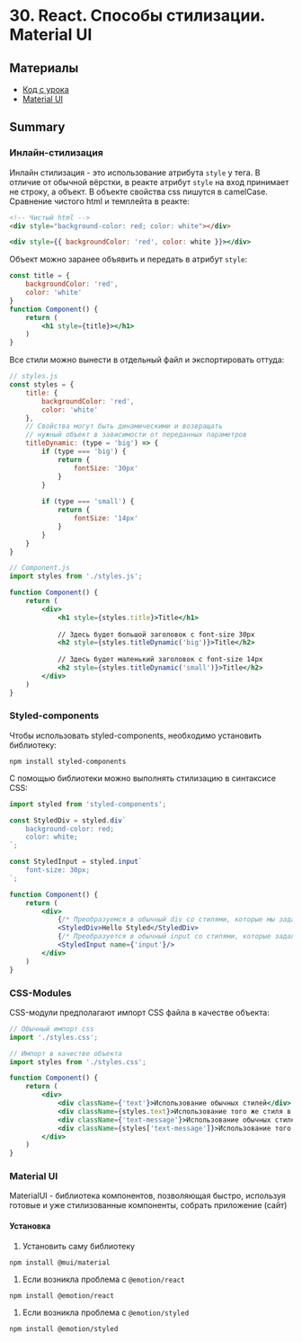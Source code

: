 # 30. React. Способы стилизации. Material UI

## Материалы
* [Код с урока](src)
* [Material UI](https://mui.com/)

## Summary
### Инлайн-стилизация
Инлайн стилизация - это использование атрибута `style` у тега.
В отличие от обычной вёрстки, в реакте атрибут `style` на вход принимает не строку, а объект.
В объекте свойства css пишутся в camelCase.<br/>
Сравнение чистого html и темплейта в реакте:
```html
<!-- Чистый html -->
<div style="background-color: red; color: white"></div>
```
```jsx
<div style={{ backgroundColor: 'red', color: white }}></div>
```

Объект можно заранее объявить и передать в атрибут `style`:
```jsx
const title = {
    backgroundColor: 'red',
    color: 'white'
}
function Component() {
    return (
        <h1 style={title}></h1>
    )
}
```

Все стили можно вынести в отдельный файл и экспортировать оттуда:
```jsx
// styles.js
const styles = {
    title: {
        backgroundColor: 'red',
        color: 'white'
    },
    // Свойства могут быть динамическими и возвращать
    // нужный объект в зависимости от переданных параметров
    titleDynamic: (type = 'big') => {
        if (type === 'big') {
            return {
                fontSize: '30px'
            }
        }
        
        if (type === 'small') {
            return {
                fontSize: '14px'
            }
        }
    }
}
```

```jsx
// Component.js
import styles from './styles.js';

function Component() {
    return (
        <div>
            <h1 style={styles.title}>Title</h1>
            
            // Здесь будет большой заголовок с font-size 30px
            <h2 style={styles.titleDynamic('big')}>Title</h2>
        
            // Здесь будет маленький заголовок с font-size 14px
            <h2 style={styles.titleDynamic('small')}>Title</h2>
        </div>
    )
}
```

### Styled-components
Чтобы использовать styled-components, необходимо установить библиотеку:
```shell
npm install styled-components
```

С помощью библиотеки можно выполнять стилизацию в синтаксисе CSS:

```jsx
import styled from 'styled-components';

const StyledDiv = styled.div`
    background-color: red;
    color: white;
`;

const StyledInput = styled.input`
    font-size: 30px;
`;

function Component() {
    return (
        <div>
            {/* Преобразуемся в обычный div со стилями, которые мы задали выше */}
            <StyledDiv>Hello Styled</StyledDiv>
            {/* Преобразуется в обычный input со стилями, которые задали выше */}
            <StyledInput name={'input'}/>
        </div>
    )
}
```

### CSS-Modules
CSS-модули предполагают импорт CSS файла в качестве объекта:
```jsx
// Обычный импорт css
import './styles.css';

// Импорт в качестве объекта
import styles from './styles.css';

function Component() {
    return (
        <div>
            <div className={'text'}>Использование обычных стилей</div>
            <div className={styles.text}>Использование того же стиля в модулях</div>
            <div className={'text-message'}>Использование обычных стилей</div>
            <div className={styles['text-message']}>Использование того же стиля в модулях</div>
        </div>
    )
}
```

### Material UI
MaterialUI - библиотека компонентов, позволяющая быстро, используя готовые и уже стилизованные компоненты, собрать приложение (сайт)

#### Установка
1. Установить саму библиотеку
```shell
npm install @mui/material
```
1. Если возникла проблема с `@emotion/react`
```shell
npm install @emotion/react
```
1. Если возникла проблема с  `@emotion/styled`
```shell
npm install @emotion/styled
```
